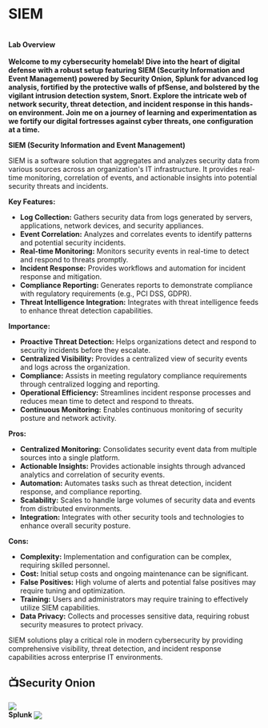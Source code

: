 <h1>SIEM<br/></h1>
<br>
<b>Lab Overview</b><br><br>
<b>Welcome to my cybersecurity homelab! Dive into the heart of digital defense with a robust setup featuring SIEM (Security Information and Event Management) powered by Security Onion, Splunk for advanced log analysis, fortified by the protective walls of pfSense, and bolstered by the vigilant intrusion detection system, Snort. Explore the intricate web of network security, threat detection, and incident response in this hands-on environment. Join me on a journey of learning and experimentation as we fortify our digital fortresses against cyber threats, one configuration at a time.</b><br>

**SIEM (Security Information and Event Management)**

SIEM is a software solution that aggregates and analyzes security data from various sources across an organization's IT infrastructure. It provides real-time monitoring, correlation of events, and actionable insights into potential security threats and incidents.

**Key Features:**
- **Log Collection:** Gathers security data from logs generated by servers, applications, network devices, and security appliances.
- **Event Correlation:** Analyzes and correlates events to identify patterns and potential security incidents.
- **Real-time Monitoring:** Monitors security events in real-time to detect and respond to threats promptly.
- **Incident Response:** Provides workflows and automation for incident response and mitigation.
- **Compliance Reporting:** Generates reports to demonstrate compliance with regulatory requirements (e.g., PCI DSS, GDPR).
- **Threat Intelligence Integration:** Integrates with threat intelligence feeds to enhance threat detection capabilities.

**Importance:**
- **Proactive Threat Detection:** Helps organizations detect and respond to security incidents before they escalate.
- **Centralized Visibility:** Provides a centralized view of security events and logs across the organization.
- **Compliance:** Assists in meeting regulatory compliance requirements through centralized logging and reporting.
- **Operational Efficiency:** Streamlines incident response processes and reduces mean time to detect and respond to threats.
- **Continuous Monitoring:** Enables continuous monitoring of security posture and network activity.

**Pros:**
- **Centralized Monitoring:** Consolidates security event data from multiple sources into a single platform.
- **Actionable Insights:** Provides actionable insights through advanced analytics and correlation of security events.
- **Automation:** Automates tasks such as threat detection, incident response, and compliance reporting.
- **Scalability:** Scales to handle large volumes of security data and events from distributed environments.
- **Integration:** Integrates with other security tools and technologies to enhance overall security posture.

**Cons:**
- **Complexity:** Implementation and configuration can be complex, requiring skilled personnel.
- **Cost:** Initial setup costs and ongoing maintenance can be significant.
- **False Positives:** High volume of alerts and potential false positives may require tuning and optimization.
- **Training:** Users and administrators may require training to effectively utilize SIEM capabilities.
- **Data Privacy:** Collects and processes sensitive data, requiring robust security measures to protect privacy.

SIEM solutions play a critical role in modern cybersecurity by providing comprehensive visibility, threat detection, and incident response capabilities across enterprise IT environments.



<h2>📺Security Onion</h2>


[<img align="center" src="https://i.imgur.com/AppsHvf.png" />](https://github.com/rajeevlraman/SIEM/blob/main/Security_Onion.md)<br>
<b>Splunk</b>
[<img align="center" src="https://i.imgur.com/ejRKL6s.png" />](https://github.com/rajeevlraman/SIEM/blob/main/assets/Active_directory_Splunk_monitoring.md)<br>
<b></b>
<img align="center" src="" /><br>
<b></b>
<img align="center" src="" /><br>




<!--


Here are some ideas to get you started:

- 🔭 I’m currently working on ...
- 🌱 I’m currently learning ...
- 👯 I’m looking to collaborate on ...
- 🤔 I’m looking for help with ...
- 💬 Ask me about ...
- 📫 How to reach me: ...
- 😄 Pronouns: ...
- ⚡ Fun fact: ...
-->
